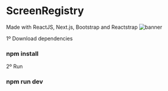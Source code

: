 # ScreenRegistry
Made with ReactJS, Next.js, Bootstrap and Reactstrap
![banner](https://github.com/PauloTxJS/ScreenRegistry/blob/main/img/banner.png)

1º Download dependencies
### npm install

2º Run
### npm run dev
